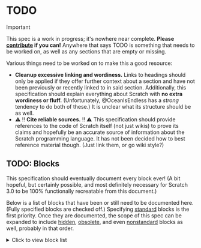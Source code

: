 # TODO

> [!IMPORTANT]
> This spec is a work in progress; it's nowhere near complete. **Please [contribute](#contributing) if you can!** Anywhere that says TODO is something that needs to be worked on, as well as any sections that are empty or missing.

Various things need to be worked on to make this a good resource:

* **Cleanup excessive linking and wordiness.** Links to headings should only be applied if they offer further context about a section and have not been previously or recently linked to in said section. Additionally, this specification should explain everything about Scratch with **no extra wordiness or fluff.** (Unfortunately, @OceanIsEndless has a *strong* tendency to do both of these.) It is unclear what its structure should be as well.
* ⚠️ ‼️ **Cite reliable sources.** ‼️ ⚠️ This specification should provide references to the code of Scratch itself (not just wikis) to prove its claims and hopefully be an accurate source of information about the Scratch programming language. It has not been decided how to best reference material though. (Just link them, or go wiki style?)

## TODO: Blocks

This specification should eventually document every block ever! (A bit hopeful, but certainly possible, and most definitely necessary for Scratch 3.0 to be 100% functionally recreatable from this document.)

Below is a list of blocks that have been or still need to be documented here. (Fully specified blocks are checked off.) Specifying [standard](#palette) blocks is the first priority. Once they are documented, the scope of this spec can be expanded to include [hidden](#hidden-blocks), [obsolete](#obsolete-blocks), and even [nonstandard](#nonstandard-blocks) blocks as well, probably in that order.

<details>
  <summary>Click to view block list</summary>

* □ [Motion Blocks](#motion-blocks)
  * □ **Standard**
    * □ `move () steps`
    * □ `turn cw () degrees`
    * □ `turn ccw () degrees`
    * □ `go to ( v)`
    * □ `go to x: () y: ()`
    * □ `glide () secs to ( v)`
    * □ `glide () secs to x: () y: ()`
    * □ `point in direction ()`
    * □ `point towards ( v)`
    * □ `change x by ()`
    * □ `set x to ()`
    * □ `change y by ()`
    * □ `set y to ()`
    * □ `if on edge, bounce`
    * □ `set rotation style [left-right]`
    * □ `(x position)`
    * □ `(y position)`
    * □ `(direction)`
  * □ [**Hidden**](#hidden-blocks) (**specify** what they do, even if nothing at all)
    * □ `scroll right ()`
    * □ `scroll up ()`
    * □ `align scene [ v]`
    * □ `(x scroll)`
    * □ `(y scroll)`
  * □ [**Obsolete**](#obsolete-blocks) (**imagine** what they *would* do if kept operational)
    * □ `scroll right ()`
    * □ `scroll up ()`
    * □ `align scene [ v]`
    * □ `(x scroll)`
    * □ `(y scroll)`
  * □ [**Nonstandard**](#nonstandard-blocks) (blocks that [mods](#mod) of Scratch added)
    * □ [PenguinMod](#penguinmod)
      * □ `move [ v] () steps`
      * □ `change by x: () y: ()`
      * □ `point towards x: () y: ()`
      * □ `turn around`
      * □ `if touching ( v), bounce`
      * □ `set rotation style [look at | up-down v]`
      * □ `move to stage [ v]`
    * □ [Unsandboxed](#unsandboxed)
      * □ `(rotation style)`
* □ [Looks blocks](#looks-blocks)
* □ [Sound blocks](#sound-blocks)
* □ [Events blocks](#events-blocks)
* □ [Control blocks](#control-blocks)
* □ [Sensing blocks](#sensing-blocks)
* □ [Operators blocks](#operators-blocks)
* □ [Variables blocks](#variables-blocks)
* □ [List blocks](#list-blocks)
* □ [Custom blocks](#custom-blocks)
* □ [Addon blocks](#addon-blocks)
* □ *other categories of blocks*
* □ TODO: Write list of blocks TODO :)

</details>
